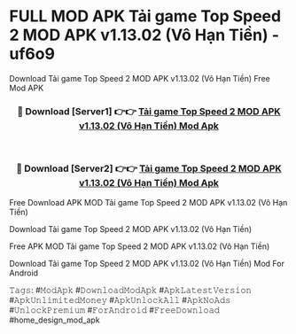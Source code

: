 # FULL MOD APK Tải game Top Speed 2 MOD APK v1.13.02 (Vô Hạn Tiền) - uf6o9
Download Tải game Top Speed 2 MOD APK v1.13.02 (Vô Hạn Tiền) Free Mod APK

<div align="center">
<h3>🔴 Download [Server1] 👉👉 <a href="https://apk-comot.site?title=Tải_game_Top_Speed_2_MOD_APK_v1.13.02_(Vô_Hạn_Tiền)">Tải game Top Speed 2 MOD APK v1.13.02 (Vô Hạn Tiền) Mod Apk</a></h3><br>

<h3>🔴 Download [Server2] 👉👉 <a href="https://apk-comot.site?title=Tải_game_Top_Speed_2_MOD_APK_v1.13.02_(Vô_Hạn_Tiền)">Tải game Top Speed 2 MOD APK v1.13.02 (Vô Hạn Tiền) Mod Apk</a></h3>
</div>


Free Download APK MOD Tải game Top Speed 2 MOD APK v1.13.02 (Vô Hạn Tiền)

Download Tải game Top Speed 2 MOD APK v1.13.02 (Vô Hạn Tiền) 

Free APK MOD Tải game Top Speed 2 MOD APK v1.13.02 (Vô Hạn Tiền) 

Download Tải game Top Speed 2 MOD APK v1.13.02 (Vô Hạn Tiền) Mod For Android

𝚃𝚊𝚐𝚜: #𝙼𝚘𝚍𝙰𝚙𝚔 #𝙳𝚘𝚠𝚗𝚕𝚘𝚊𝚍𝙼𝚘𝚍𝙰𝚙𝚔 #𝙰𝚙𝚔𝙻𝚊𝚝𝚎𝚜𝚝𝚅𝚎𝚛𝚜𝚒𝚘𝚗 #𝙰𝚙𝚔𝚄𝚗𝚕𝚒𝚖𝚒𝚝𝚎𝚍𝙼𝚘𝚗𝚎𝚢 #𝙰𝚙𝚔𝚄𝚗𝚕𝚘𝚌𝚔𝙰𝚕𝚕 #𝙰𝚙𝚔𝙽𝚘𝙰𝚍𝚜 #𝚄𝚗𝚕𝚘𝚌𝚔𝙿𝚛𝚎𝚖𝚒𝚞𝚖 #𝙵𝚘𝚛𝙰𝚗𝚍𝚛𝚘𝚒𝚍 #𝙵𝚛𝚎𝚎𝙳𝚘𝚠𝚗𝚕𝚘𝚊𝚍 #home_design_mod_apk